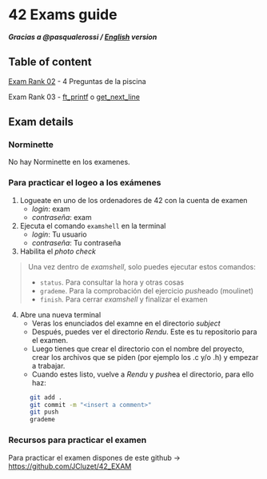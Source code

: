 # 42 Exams guide
***Gracias a @pasqualerossi / [English](README.md) version***
## Table of content
[Exam Rank 02](rank02/README.md) - 4 Preguntas de la piscina

Exam Rank 03 - [ft_printf](rank03/ft_printf/README.md) o [get_next_line](rank03/get_next_line/README.md)

## Exam details
### Norminette
No hay Norminette en los examenes.

### Para practicar el logeo a los exámenes
  1. Logueate en uno de los ordenadores de 42 con la cuenta de examen
     - *login*: exam
     - 	*contraseña*: exam
  2. Ejecuta el comando `examshell` en la terminal
     - *login*: Tu usuario
     - *contraseña*: Tu contraseña
  3. Habilita el *photo check*
>Una vez dentro de *examshell*, solo puedes ejecutar estos comandos:
>  - `status`. Para consultar la hora y otras cosas
>  - `grademe`. Para la comprobación del ejercicio *push*eado (moulinet)
>  - `finish`. Para cerrar *examshell* y finalizar el examen
  4. Abre una nueva terminal
     - Veras los enunciados del examne en el directorio *subject*
     - Después, puedes ver el directorio *Rendu*. Este es tu repositorio para el examen.
     - Luego tienes que crear el directorio con el nombre del proyecto, crear los archivos que se piden (por ejemplo los .c y/o .h) y empezar a trabajar.
     - Cuando estes listo, vuelve a *Rendu* y *push*ea el directorio, para ello haz:
```bash
      git add .
      git commit -m "<insert a comment>"
      git push
      grademe
```

### Recursos para practicar el examen
Para practicar el examen dispones de este github -> https://github.com/JCluzet/42_EXAM
